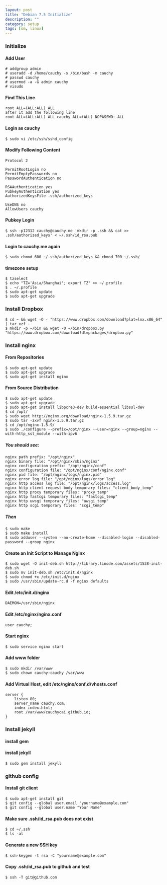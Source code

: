 ```yaml
---
layout: post
title: "Debian 7.5 Initialize"
description: ""
category: setup
tags: [om, linux]
---
```



### Initialize

#### Add User

	# addgroup admin
	# useradd -d /home/cauchy -s /bin/bash -m cauchy
	# passwd cauchy
	# usermod -a -G admin cauchy
	# visudo

#### Find This Line

	root ALL=(ALL:ALL) ALL 
	after it add the following line
	root ALL=(ALL:ALL) ALL cauchy ALL=(ALL) NOPASSWD: ALL 

#### Login as cauchy

	$ sudo vi /etc/ssh/sshd_config

#### Modify Following Content

	Protocol 2

	PermitRootLogin no
	PermitEmptyPasswords no
	PasswordAuthentication no

	RSAAuthentication yes
	PubkeyAuthentication yes
	AuthorizedKeysFile .ssh/authorized_keys

	UseDNS no
	AllowUsers cauchy


#### Pubkey Login

	$ ssh -p12312 cauchy@cauchy.me 'mkdir -p .ssh && cat >> .ssh/authorized_keys' < ~/.ssh/id_rsa.pub

#### Login to cauchy.me again

	$ sudo chmod 600 ~/.ssh/authorized_keys && chmod 700 ~/.ssh/

#### timezone setup

	$ tzselect
	$ echo "TZ='Asia/Shanghai'; export TZ" >> ~/.profile
	$ . ~/.profile
	$ sudo apt-get update
	$ sudo apt-get upgrade

### Install Dropbox
	$ cd ~ && wget -O - "https://www.dropbox.com/download?plat=lnx.x86_64" | tar xzf -
	$ mkdir -p ~/bin && wget -O ~/bin/dropbox.py "https://www.dropbox.com/download?dl=packages/dropbox.py"

### Install nginx

#### From Repositories

	$ sudo apt-get update
	$ sudo apt-get upgrade
	$ sudo apt-get install nginx

#### From Source Distribution

	$ sudo apt-get update
	$ sudo apt-get upgrade
	$ sudo apt-get install libpcre3-dev build-essential libssl-dev
	$ cd /opt/
	$ sudo wget http://nginx.org/download/nginx-1.5.9.tar.gz
	$ sudo tar -zxvf nginx-1.5.9.tar.gz
	$ cd /opt/nginx-1.5.9/
	$ sudo ./configure --prefix=/opt/nginx --user=nginx --group=nginx --with-http_ssl_module --with-ipv6

##### You should see:

	nginx path prefix: "/opt/nginx"
	nginx binary file: "/opt/nginx/sbin/nginx"
	nginx configuration prefix: "/opt/nginx/conf"
	nginx configuration file: "/opt/nginx/conf/nginx.conf"
	nginx pid file: "/opt/nginx/logs/nginx.pid"
	nginx error log file: "/opt/nginx/logs/error.log"
	nginx http access log file: "/opt/nginx/logs/access.log"
	nginx http client request body temporary files: "client_body_temp"
	nginx http proxy temporary files: "proxy_temp"
	nginx http fastcgi temporary files: "fastcgi_temp"
	nginx http uwsgi temporary files: "uwsgi_temp"
	nginx http scgi temporary files: "scgi_temp"

##### Then

	$ sudo make
	$ sudo make install
	$ sudo adduser --system --no-create-home --disabled-login --disabled-password --group nginx

#### Create an Init Script to Manage Nginx

	$ sudo wget -O init-deb.sh http://library.linode.com/assets/1538-init-deb.sh
	$ sudo mv init-deb.sh /etc/init.d/nginx
	$ sudo chmod +x /etc/init.d/nginx
	$ sudo /usr/sbin/update-rc.d -f nginx defaults

#### Edit /etc/init.d/nginx

	DAEMON=/usr/sbin/nginx

#### Edit /etc/nginx/nginx.conf

	user cauchy;

#### Start nginx 

	$ sudo service nginx start

#### Add www folder

	$ sudo mkdir /var/www
	$ sudo chown cauchy:cauchy /var/www

#### Add Virtual Host, edit /etc/nginx/conf.d/vhosts.conf

	server {
	    listen 80;
	    server_name cauchy.com;
	    index index.html;
	    root /var/www/cauchycai.github.io;
	}

### Install jekyll

#### install gem 

#### install jekyll

	$ sudo gem install jekyll

### github config

#### Install git client

	$ sudo apt-get install git
	$ git config --global user.email "yourname@example.com"
	$ git config --global user.name "Your Name"

#### Make sure .ssh/id_rsa.pub does not exist

	$ cd ~/.ssh
	$ ls -al

#### Generate a new SSH key

	$ ssh-keygen -t rsa -C "yourname@example.com"

#### Copy .ssh/id_rsa.pub to github and test

	$ ssh -T git@github.com

